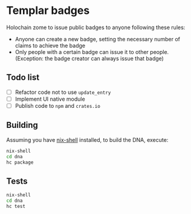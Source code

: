 # Templar badges

Holochain zome to issue public badges to anyone following these rules:

* Anyone can create a new badge, setting the necessary number of claims to achieve the badge
* Only people with a certain badge can issue it to other people. (Exception: the badge creator can always issue that badge)

## Todo list

* [ ] Refactor code not to use `update_entry`
* [ ] Implement UI native module
* [ ] Publish code to `npm` and `crates.io`

## Building

Assuming you have [nix-shell](https://developer.holochain.org/docs/install/) installed, to build the DNA, execute:

```bash
nix-shell
cd dna
hc package
```

## Tests

```bash
nix-shell
cd dna
hc test
```
